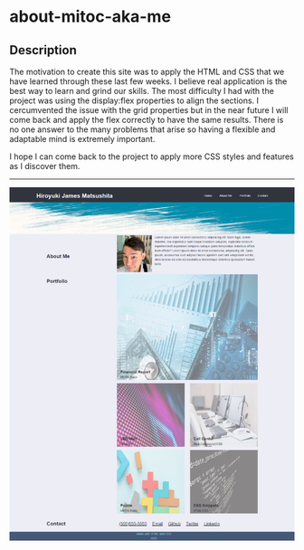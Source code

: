 # **about-mitoc-aka-me**

## **Description**

The motivation to create this site was to apply the HTML and CSS that we have learned through these last few weeks.
I believe real application is the best way to learn and grind our skills.
The most difficulty I had with the project was using the display:flex properties to align the sections. I cercumvented the issue with the grid properties but in the near future I will come back and apply the flex correctly to have the same results. There is no one answer to the many problems that arise so having a flexible and adaptable mind is extremely important.

I hope I can come back to the project to apply more CSS styles and features as I discover them.

---

![Webpage screenshot](./assets/images/full-screenshot.png)

